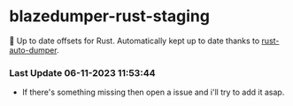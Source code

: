 # blazedumper-rust-staging

🚀 Up to date offsets for Rust. Automatically kept up to date thanks to [rust-auto-dumper](https://github.com/Akandesh/rust-auto-dumper).


### Last Update 06-11-2023 11:53:44
- If there's something missing then open a issue and i'll try to add it asap.